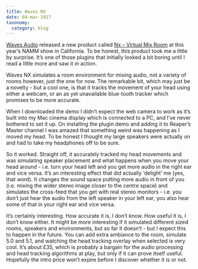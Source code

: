 ```yaml
---
title: Waves NX
date: 04-mar-2017
taxonomy:
  category: blog
---
```


<a href="http://www.waves.com/">Waves Audio</a> released a new product called <a href="http://www.waves.com/plugins/nx#nx-virtual-mix-room-quick-start-tutorial">Nx – Virtual Mix Room</a> at this year’s NAMM show in California. To be honest, this product took me a little by surprise. It’s one of those plugins that initially looked a bit boring until I read a little more and saw it in action.

Waves NX simulates a room environment for mixing audio, not a variety of rooms however, just the one for now. The remarkable bit, which may just be a novelty - but a cool one, is that it tracks the movement of your head using either a webcam, or an as yet unavailable blue-tooth tracker which promises to be more accurate.

When I downloaded the demo I didn’t expect the web camera to work as it’s built into my Mac cinema display which is connected to a PC, and I’ve never bothered to set it up. On installing the plugin demo and adding it to Reaper’s Master channel I was amazed that something weird was happening as I moved my head. To be honest I thought my large speakers were actually on and had to take my headphones off to be sure.

So it worked. Straight off, it accurately tracked my head movements and was simulating speaker placement and what happens when you move your head around - i.e. turn your head left and you get more audio in the right ear and vice versa. It’s an interesting effect that did actually ‘delight’ me (yes, that word). It changes the sound space putting more audio in front of you (i.e. mixing the wider stereo image closer to the centre space) and simulates the cross-feed that you get with real stereo monitors - i.e. you don’t just hear the audio from the left speaker in your left ear, you also hear some of that in your right ear and vice versa.

It’s certainly interesting. How accurate it is, I don’t know. How useful it is, I don’t know either. It might be more interesting if it simulated different sized rooms, speakers and environments, but so far it doesn’t - but I expect this to happen in the future. You can add extra ambiance to the room, simulate 5.0 and 5.1, and watching the head tracking overlay when selected is very cool. It’s about £35, which is probably a bargain for the audio processing and head tracking algorithms at play, but only if it can prove itself useful. Hopefully the intro price won’t expire before I discover whether it is or not.
